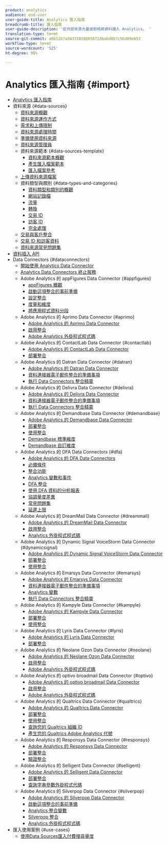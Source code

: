 ```yaml
---
product: analytics
audience: end-user
user-guide-title: Analytics 匯入指南
breadcrumb-title: 匯入指南
user-guide-description: '從外部來源大量或即時將資料讀入 Analytics。 '
translation-type: tm+mt
source-git-commit: a6b12b7a343318186b5672dbabd8b7c56d09e653
workflow-type: tm+mt
source-wordcount: '525'
ht-degree: 98%

---
```



# Analytics 匯入指南 {#import}

+ [Analytics 匯入指南](home.md)
+ 資料來源 {#data-sources}
   + [資料來源概觀](c-data-sources/datasrc-home.md)
   + [資料來源運作方式](c-data-sources/datasrc-how-data-sources-works.md)
   + [需求和上傳限制](c-data-sources/datasrc-requirements.md)
   + [資料來源處理時間](c-data-sources/datasrc-processing-time.md)
   + [準備使用資料來源](c-data-sources/datasrc-preparing.md)
   + [資料來源管理員](c-data-sources/datasrc-manager.md)
   + 資料來源範本 {#data-sources-template}
      + [資料來源範本概觀](c-data-sources/datasrc-template/datasrc-template-file.md)
      + [產生匯入檔案範本](c-data-sources/datasrc-template/t-datasrc-creating-data-sources-file.md)
      + [匯入檔案參考](c-data-sources/datasrc-template/datasrc-import-file-reference.md)
   + [上傳資料來源檔案](c-data-sources/t-datasrc-uploading-data.md)
   + 資料類型與類別 {#data-types-and-categories}
      + [資料類型和類別的概觀](c-data-sources/c-datasrc-types/datasrc-categories.md)
      + [網站記錄檔](c-data-sources/c-datasrc-types/datasrc-web-log.md)
      + [流量](c-data-sources/c-datasrc-types/datasrc-traffic.md)
      + [轉換](c-data-sources/c-datasrc-types/datasrc-conversion.md)
      + [交易 ID](c-data-sources/c-datasrc-types/datasrc-transactionid.md)
      + [訪客 ID](c-data-sources/c-datasrc-types/datasrc-visitorid.md)
      + [完全處理](c-data-sources/c-datasrc-types/datasrc-full-processing.md)
   + [交易與客戶整合](c-data-sources/datasrc-integrating-offline-data.md)
   + [交易 ID 和訪客資料](c-data-sources/datasrc-tid-visitor-profile.md)
   + [資料來源常見問題集](c-data-sources/datasrc-faq.md)
+ [資料插入 API](c-data-insertion-api/c-data-insertion-api.md)
+ Data Connectors {#dataconnectors}
   + [開始使用 Analytics Data Connector](data-connectors/getting-started-data-connectors.md)
   + [Analytics Data Connectors 終止服務](data-connectors/data-connectors-eol.md)
   + Adobe Analytics 的 appFigures Data Connector {#appfigures}
      + [appFigures 概觀](data-connectors/appfigures-overview/appfigures-overview.md)
      + [啟動這項整合的事前準備](data-connectors/appfigures-overview/appfigures-before-activation.md)
      + [設定整合](data-connectors/appfigures-overview/t-appfigures-integration.md)
      + [度量和維度](data-connectors/appfigures-overview/appfigures-metrics.md)
      + [將應用程式資料分段](data-connectors/appfigures-overview/appfigures-segment-filter.md)
   + Adobe Analytics 的 Aprimo Data Connector {#aprimo}
      + [Adobe Analytics 的 Aprimo Data Connector](data-connectors/aprimo-overview/aprimo-overview.md)
      + [啟用整合](data-connectors/aprimo-overview/t-aprimo-activate.md)
      + [Adobe Analytics 外掛程式程式碼](data-connectors/aprimo-overview/aprimo-sitecatalyst-code.md)
   + Adobe Analytics 的 ContactLab Data Connector {#contactlab}
      + [Adobe Analytics 的 ContactLab Data Connector](data-connectors/c-contactlab-data-connector-for-adobe-analytics/c-contactlab-data-connector-for-adobe-analytics.md)
      + [部署整合](data-connectors/c-contactlab-data-connector-for-adobe-analytics/contactlab-deploying-the-integration.md)
   + Adobe Analytics 的 Datran Data Connector {#datran}
      + [Adobe Analytics 的 Datran Data Connector](data-connectors/datran-integration-overview/datran-integration-overview.md)
      + [資料連接器電子郵件整合的準備事項](data-connectors/datran-integration-overview/datran-configuring-integration.md)
      + [執行 Data Connectors 整合精靈](data-connectors/datran-integration-overview/t-datran-wizard.md)
   + Adobe Analytics 的 Delivra Data Connector {#delivra}
      + [Adobe Analytics 的 Delivra Data Connector](data-connectors/delivra-integration-overview/delivra-integration-overview.md)
      + [資料連接器電子郵件整合的準備事項](data-connectors/delivra-integration-overview/delivra-configuring-the-genesis-delivra-integration.md)
      + [執行 Data Connectors 整合精靈](data-connectors/delivra-integration-overview/t-delivra-running-the-genesis-integration-wizard.md)
   + Adobe Analytics 的 Demandbase Data Connector {#demandbase}
      + [Adobe Analytics 的 Demandbase Data Connector](data-connectors/demandbase-home/demandbase-home.md)
      + [部署整合](data-connectors/demandbase-home/demandbase-deploying.md)
      + [使用整合](data-connectors/demandbase-home/demandbase-using-integration.md)
      + [Demandbase 標準維度](data-connectors/demandbase-home/demandbase-standard-dimensions.md)
      + [Demandbase 自訂維度](data-connectors/demandbase-home/demandbase-custom-dimensions.md)
   + Adobe Analytics 的 DFA Data Connectors {#dfa}
      + [Adobe Analytics 的 DFA Data Connectors](data-connectors/dfa-data-connector-analytics/dfa-data-connector-analytics.md)
      + [必備條件](data-connectors/dfa-data-connector-analytics/dfa-prerequisites.md)
      + [整合功能](data-connectors/dfa-data-connector-analytics/dfa-integration-features.md)
      + [Analytics 變數和事件](data-connectors/dfa-data-connector-analytics/dfa-analytics-variables-and-events.md)
      + [DFA 整合](data-connectors/dfa-data-connector-analytics/dfa-integration.md)
      + [使用 DFA 資料的分析報表](data-connectors/dfa-data-connector-analytics/dfa-analytics-reports.md)
      + [協調量度差異](data-connectors/dfa-data-connector-analytics/dfa-reconciling-metric-discrepancies.md)
      + [常見問題集](data-connectors/dfa-data-connector-analytics/dfa-faq.md)
      + [延遲上限](data-connectors/dfa-data-connector-analytics/maxdelay.md)
   + Adobe Analytics 的 DreamMail Data Connector {#dreammail}
      + [Adobe Analytics 的 DreamMail Data Connector](data-connectors/dreammail-overview/dreammail-overview.md)
      + [啟用整合](data-connectors/dreammail-overview/t-dreammail-activate.md)
      + [Analytics 外掛程式程式碼](data-connectors/dreammail-overview/dreammail-analytics-code.md)
   + Adobe Analytics 的 Dynamic Signal VoiceStorm Data Connector {#dynamicsignal}
      + [Adobe Analytics 的 Dynamic Signal VoiceStorm Data Connector](data-connectors/dynamic-signal-for-analytics/dynamic-signal-for-analytics.md)
      + [部署整合](data-connectors/dynamic-signal-for-analytics/dynamic-signal-deploy-integration.md)
      + [使用整合](data-connectors/dynamic-signal-for-analytics/dynamic-signal-use-integration.md)
   + Adobe Analytics 的 Emarsys Data Connector {#emarsys}
      + [Adobe Analytics 的 Emarsys Data Connector](data-connectors/emarsys-overview/emarsys-overview.md)
      + [資料連接器電子郵件整合的準備事項](data-connectors/emarsys-overview/emarsys-configure-integration.md)
      + [Analytics 變數](data-connectors/emarsys-overview/emarsys-variables.md)
      + [執行 Data Connectors 整合精靈](data-connectors/emarsys-overview/emarsys-wizard.md)
   + Adobe Analytics 的 Kampyle Data Connector {#kampyle}
      + [Adobe Analytics 的 Kampyle Data Connector](data-connectors/kampyle-home/kampyle-home.md)
      + [部署整合](data-connectors/kampyle-home/kampyle-deploy.md)
      + [使用整合](data-connectors/kampyle-home/kampyle-integration.md)
   + Adobe Analytics 的 Lyris Data Connector {#lyris}
      + [Adobe Analytics 的 Lyris Data Connector](data-connectors/lyris-overview/lyris-overview.md)
      + [部署整合](data-connectors/lyris-overview/lyris-deploy-integration.md)
   + Adobe Analytics 的 Neolane Ozon Data Connector {#neolane}
      + [Adobe Analytics 的 Neolane Ozon Data Connector](data-connectors/neolane-overview/neolane-overview.md)
      + [啟用整合](data-connectors/neolane-overview/neolane-activate.md)
      + [Adobe Analytics 外掛程式程式碼](data-connectors/neolane-overview/neolane-plugin-code.md)
   + Adobe Analytics 的 optivo broadmail Data Connector {#optivo}
      + [Adobe Analytics 的 optivo broadmail Data Connector](data-connectors/optivo-overview/optivo-overview.md)
      + [啟用整合](data-connectors/optivo-overview/optivo-activate.md)
      + [Adobe Analytics 外掛程式程式碼](data-connectors/optivo-overview/optivo-plugin-code.md)
   + Adobe Analytics 的 Qualtrics Data Connector {#qualtrics}
      + [Adobe Analytics 的 Qualtrics Data Connector](data-connectors/qualtrics-overview/qualtrics-overview.md)
      + [部署整合](data-connectors/qualtrics-overview/qualtrics-deploying.md)
      + [使用整合](data-connectors/qualtrics-overview/qualtrics-integration.md)
      + [查詢您的 Qualtrics 組織 ID](data-connectors/qualtrics-overview/qualtrics-org-id.md)
      + [產生您的 Qualtrics Adobe Analytics 代號](data-connectors/qualtrics-overview/qualtrics-token.md)
   + Adobe Analytics 的 Responsys Data Connector {#responsys}
      + [Adobe Analytics 的 Responsys Data Connector](data-connectors/responsys-home/responsys-home.md)
      + [部署整合](data-connectors/responsys-home/responsys-deploy/responsys-deploy.md)
      + [驗證整合](data-connectors/responsys-home/responsys-verify.md)
   + Adobe Analytics 的 Selligent Data Connector {#selligent}
      + [Adobe Analytics 的 Selligent Data Connector](data-connectors/selligent-overview/selligent-overview.md)
      + [部署整合](data-connectors/selligent-overview/selligent-deploy-integration.md)
      + [查詢字串參數外掛程式代碼](data-connectors/selligent-overview/selligent-plugin-code.md)
   + Adobe Analytics 的 Silverpop Data Connector {#silverpop}
      + [Adobe Analytics 的 Silverpop Data Connector](data-connectors/silverpop-overview/silverpop-overview.md)
      + [啟動這項整合的事前準備](data-connectors/silverpop-overview/silverpop-before-activation/silverpop-before-activation.md)
      + [Analytics 整合變數](data-connectors/silverpop-overview/silverpop-variables.md)
      + [Silverpop 整合](data-connectors/silverpop-overview/silverpop-wizard.md)
      + [Analytics 外掛程式程式碼](data-connectors/silverpop-overview/silverpop-analytics-code.md)
+ 匯入使用案例 {#use-cases}
   + [使用Data Sources匯入付費搜尋量度](use-cases/paid-search-metrics.md)
